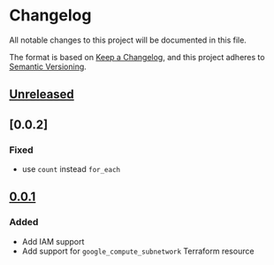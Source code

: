 # Changelog

All notable changes to this project will be documented in this file.

The format is based on [Keep a Changelog](https://keepachangelog.com/en/1.0.0/),
and this project adheres to [Semantic Versioning](https://semver.org/spec/v2.0.0.html).

## [Unreleased]

## [0.0.2]

### Fixed

- use `count` instead `for_each`

## [0.0.1]

### Added

- Add IAM support
- Add support for `google_compute_subnetwork` Terraform resource

[unreleased]: https://github.com/mineiros-io/terraform-google-subnetwork/compare/v0.0.1...HEAD
<!-- [0.0.2]: https://github.com/mineiros-io/terraform-google-subnetwork/compare/v0.0.1...v0.0.2 -->
[0.0.1]: https://github.com/mineiros-io/terraform-google-subnetwork/releases/tag/v0.0.1
